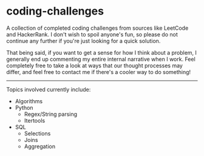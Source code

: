 # coding-challenges
A collection of completed coding challenges from sources like LeetCode and HackerRank.  I don't wish to spoil anyone's fun, so please do not continue any further if you're just looking for a quick solution.

That being said, if you want to get a sense for how I think about a problem, I generally end up commenting my entire internal narrative when I work.  Feel completely free to take a look at ways that our thought processes may differ, and feel free to contact me if there's a cooler way to do something!

---

Topics involved currently include:

- Algorithms
- Python
  - Regex/String parsing
  - Itertools
- SQL
  - Selections
  - Joins
  - Aggregation